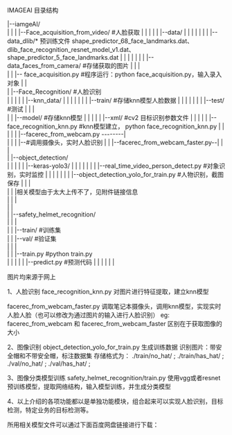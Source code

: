 IMAGEAI
目录结构

|--iamgeAI/     
|   |
|   |--Face_acquisition_from_video/       #人脸获取
|   |   |
|  	|   |--data/
|   |   |   |
|   |   |   |--data_dlib/* 预训练文件 shape_predictor_68_face_landmarks.dat、dlib_face_recognition_resnet_model_v1.dat、shape_predictor_5_face_landmarks.dat
|   |   |   |
|   |   |   |--data_faces_from_camera/    #存储获取的图片
|   |   |   
|   |   |-- face_acquisition.py           #程序运行：python face_acquisition.py，输入录入对象
|   |   
|   |--Face_Recognition/                  #人脸识别     
|   |   |
|   |   |--knn_data/
|   |   |   |
|   |   |   |--train/                     #存储knn模型人脸数据
|   |   |   |
|   |   |   |--test/                      #测试
|   |   |   
|   |   |--model/                         #存储knn模型
|   |   |
|   |   |--xml/                           #cv2 目标识别参数文件
|   |   |
|   |   |--face_recognition_knn.py        #knn模型建立，  python face_recognition_knn.py
|   |   |
|   |   |--facerec_from_webcam.py --------|  
|   |   |                                 |--#调用摄像头，实时人脸识别
|   |   |--facerec_from_webcam_faster.py--|
|   |   
|   |--object_detection/   
|   |   |
|   |   |--keras-yolo3/
|   |   |   |
|   |   |   |--real_time_video_person_detect.py   #对象识别，实时监控
|   |   |   |
|   |   |   |--object_detection_yolo_for_train.py #人物识别，截图保存
|   |   |    
|   |   |相关模型由于太大上传不了，见附件链接信息   
|   |   |    
|   |       
|   |--safety_helmet_recognition/      
|   |   |    
|   |   |--train/   #训练集    
|   |   |--val/     #验证集  
|   |   |   
|   |   |--train.py  #python train.py    
|   |   |
|   |   |--predict.py #预测代码
|   |   |
|   |   |

图片均来源于网上

1、人脸识别
face_recognition_knn.py   对图片进行特征提取，建立knn模型

facerec_from_webcam_faster.py     调取笔记本摄像头，调用knn模型，实现实时人脸人脸（也可以修改为通过图片的输入进行人脸识别）
eg:
facerec_from_webcam 和 facerec_from_webcam_faster 区别在于获取图像的大小

2、图像识别 
object_detection_yolo_for_train.py   生成训练数据   识别图片：带安全帽和不带安全帽，标注数据集
存储格式为： ./train/no_hat/ ; ./train/has_hat/ ;
			 ./val/no_hat/ ; ./val/has_hat/ ;

3、图像分类模型训练
safety_helmet_recognition/train.py
使用vgg或者resnet预训练模型，提取网络结构，输入模型训练，并生成分类模型

4、以上介绍的各项功能都以是单独功能模块，组合起来可以实现人脸识别，目标检测，特定业务的目标检测等。

所用相关模型文件可以通过下面百度网盘链接进行下载：


